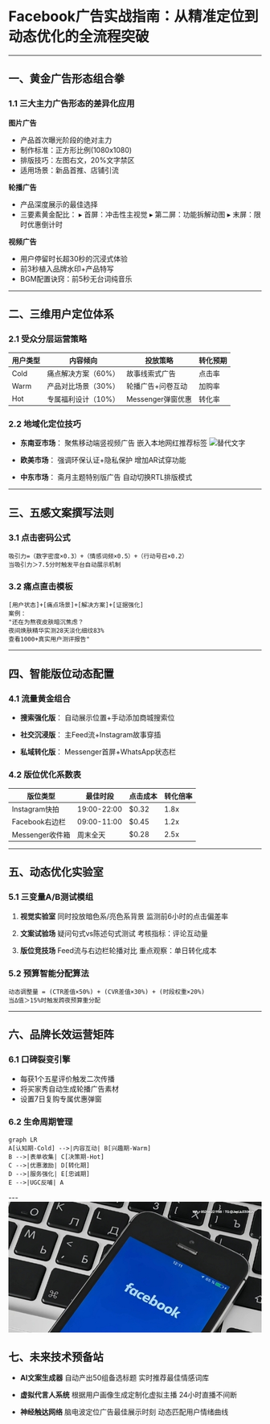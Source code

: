 
# Facebook广告实战指南：从精准定位到动态优化的全流程突破

---

## 一、黄金广告形态组合拳

### 1.1 三大主力广告形态的差异化应用
**图片广告**
- 产品首次曝光阶段的绝对主力
- 制作标准：正方形比例(1080x1080)
- 排版技巧：左图右文，20%文字禁区
- 适用场景：新品首推、店铺引流

**轮播广告**
- 产品深度展示的最佳选择
- 三要素黄金配比：
  ▸ 首屏：冲击性主视觉
  ▸ 第二屏：功能拆解动图
  ▸ 末屏：限时优惠倒计时

**视频广告**
- 用户停留时长超30秒的沉浸式体验
- 前3秒植入品牌水印+产品特写
- BGM配置诀窍：前5秒无台词纯音乐

---

## 二、三维用户定位体系

### 2.1 受众分层运营策略
| 用户类型 | 内容倾向              | 投放策略                   | 转化预期 |
|----------|-----------------------|----------------------------|----------|
| Cold     | 痛点解决方案（60%）   | 故事线索式广告             | 点击率   |
| Warm     | 产品对比场景（30%）   | 轮播广告+问卷互动          | 加购率   |
| Hot      | 专属福利设计（10%）   | Messenger弹窗优惠          | 转化率   |

### 2.2 地域化定位技巧
- **东南亚市场**：
  聚焦移动端竖视频广告
  嵌入本地网红推荐标签
![替代文字](图片路径)
- **欧美市场**：
  强调环保认证+隐私保护
  增加AR试穿功能

- **中东市场**：
  斋月主题特别版广告
  自动切换RTL排版模式

---

## 三、五感文案撰写法则

### 3.1 点击密码公式
```
吸引力=（数字密度×0.3）+（情感词频×0.5）+（行动号召×0.2）
当吸引力＞7.5分时触发平台自动展示机制
```

### 3.2 痛点直击模板
```
[用户状态]+[痛点场景]+[解决方案]+[证据强化]
案例：
"还在为熬夜皮肤暗沉焦虑？
夜间焕肤精华实测28天淡化细纹83%
查看1000+真实用户测评报告"
```

---

## 四、智能版位动态配置

### 4.1 流量黄金组合
- **搜索强化版**：
  自动展示位置+手动添加商城搜索位

- **社交沉浸版**：
  主Feed流+Instagram故事穿插

- **私域转化版**：
  Messenger首屏+WhatsApp状态栏

### 4.2 版位优化系数表
| 版位类型          | 最佳时段       | 点击成本 | 转化倍率 |
|-------------------|----------------|----------|----------|
| Instagram快拍     | 19:00-22:00    | $0.32    | 1.8x     |
| Facebook右边栏    | 09:00-11:00    | $0.45    | 1.2x     |
| Messenger收件箱   | 周末全天       | $0.28    | 2.5x     |

---

## 五、动态优化实验室

### 5.1 三变量A/B测试模组
1. **视觉实验室**
   同时投放暗色系/亮色系背景
   监测前6小时的点击偏差率

2. **文案试验场**
   疑问句式vs陈述句式测试
   考核指标：评论互动量

3. **版位竞技场**
   Feed流与右边栏轮播对比
   重点观察：单日转化成本

### 5.2 预算智能分配算法
```
动态调整量 = (CTR差值×50%) + (CVR差值×30%) + (时段权重×20%)
当Δ值＞15%时触发跨夜预算重分配
```

---

## 六、品牌长效运营矩阵

### 6.1 口碑裂变引擎
- 每获1个五星评价触发二次传播
- 将买家秀自动生成轮播广告素材
- 设置7日复购专属优惠弹窗

### 6.2 生命周期管理
```mermaid
graph LR
A[认知期-Cold] -->|内容互动| B[兴趣期-Warm]
B -->|表单收集| C[决策期-Hot]
C -->|优惠激励| D[转化期]
D -->|服务强化| E[忠诚期]
E -->|UGC反哺| A
```

---![替代文字](微信图片_20250331113112.jpg)

## 七、未来技术预备站

- **AI文案生成器**
  自动产出50组备选标题
  实时推荐最佳情感词库

- **虚拟代言人系统**
  根据用户画像生成定制化虚拟主播
  24小时直播不间断

- **神经触达网络**
  脑电波定位广告最佳展示时刻
  动态匹配用户情绪曲线
```
